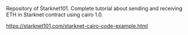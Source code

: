 Repository of Starknet101. Complete tutorial about sending and receiving ETH in Starknet contract using cairo 1.0.


https://starknet101.com/starknet-cairo-code-example.html
